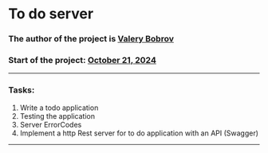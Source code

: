 # To do server

### The author of the project is <u>Valery Bobrov</u>
### Start of the project: <u>October 21, 2024</u>

---
### Tasks:
1. Write a todo application
2. Testing the application
3. Server ErrorCodes
4. Implement a http Rest server for to do application with an API (Swagger)
---